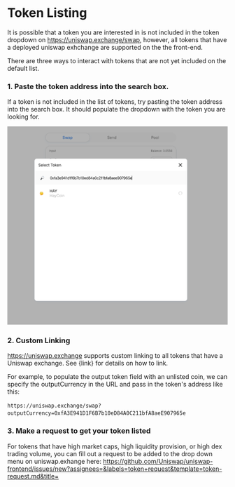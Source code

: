 # Token Listing

It is possible that a token you are interested in is not included in the token dropdown on https://uniswap.exchange/swap, however, all tokens
that have a deployed uniswap exhchange are supported on the the front-end. 

There are three ways to interact with tokens that are not yet included on the default list. 

### 1. Paste the token address into the search box. 

If a token is not included in the list of tokens, try pasting the token address into the search box. It should populate the dropdown with 
the token you are looking for. 

<img src="../.gitbook/assets/tokenSearch.png" width="600">

### 2. Custom Linking 

https://uniswap.exchange supports custom linking to all tokens that have a Uniswap exchange. See {link} for details on how to link.

For example, to populate the output token field with an unlisted coin, we can specify the outputCurrency in the URL and pass in the 
token's address like this: 

```https://uniswap.exchange/swap?outputCurrency=0xfA3E941D1F6B7b10eD84A0C211bfA8aeE907965e```

### 3. Make a request to get your token listed

For tokens that have high market caps, high liquidity provision, or high dex trading volume, you can fill out a request to be added to 
the drop down menu on uniswap.exhange here: https://github.com/Uniswap/uniswap-frontend/issues/new?assignees=&labels=token+request&template=token-request.md&title=

